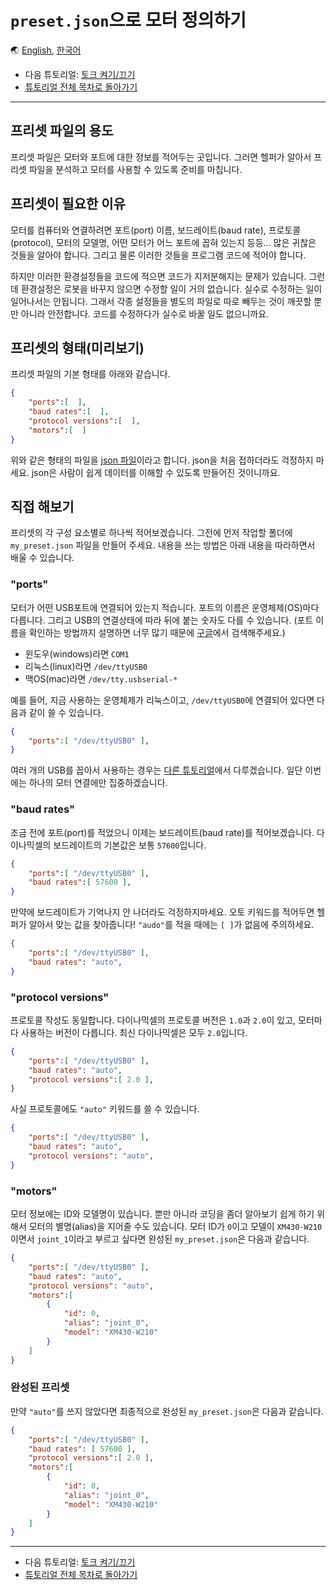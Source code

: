 # `preset.json`으로 모터 정의하기

🌏 [English](make_preset.en.md), [한국어](make_preset.kr.md)

- 다음 튜토리얼: [토크 켜기/끄기](torque.kr.md)
- [튜토리얼 전체 목차로 돌아가기](TUTORIAL.kr.md)

---

## 프리셋 파일의 용도

프리셋 파일은 모터와 포트에 대한 정보를 적어두는 곳입니다. 그러면 헬퍼가 알아서 프리셋 파일을 분석하고 모터를 사용할 수 있도록 준비를 마칩니다.

## 프리셋이 필요한 이유

모터를 컴퓨터와 연결하려면 포트(port) 이름, 보드레이트(baud rate), 프로토콜(protocol), 모터의 모델명, 어떤 모터가 어느 포트에 꼽혀 있는지 등등... 많은 귀찮은 것들을 알아야 합니다. 그리고 물론 이러한 것들을 프로그램 코드에 적어야 합니다.

하지만 이러한 환경설정들을 코드에 적으면 코드가 지저분해지는 문제가 있습니다. 그런데 환경설정은 로봇을 바꾸지 않으면 수정할 일이 거의 없습니다. 실수로 수정하는 일이 일어나서는 안됩니다. 그래서 각종 설정들을 별도의 파일로 따로 빼두는 것이 깨끗할 뿐만 아니라 안전합니다. 코드를 수정하다가 실수로 바꿀 일도 없으니까요.

## 프리셋의 형태(미리보기)

프리셋 파일의 기본 형태를 아래와 같습니다.

```json
{
    "ports":[  ],
    "baud rates":[  ],
    "protocol versions":[  ],
    "motors":[  ]
}
```

위와 같은 형태의 파일을 [json 파일](https://ko.wikipedia.org/wiki/JSON)이라고 합니다. json을 처음 접하더라도 걱정하지 마세요. json은 사람이 쉽게 데이터를 이해할 수 있도록 만들어진 것이니까요.

## 직접 해보기

프리셋의 각 구성 요소별로 하나씩 적어보겠습니다. 그전에 먼저 작업할 폴더에 `my_preset.json` 파일을 만들어 주세요. 내용을 쓰는 방법은 아래 내용을 따라하면서 배울 수 있습니다.

### "ports"

모터가 어떤 USB포트에 연결되어 있는지 적습니다. 포트의 이름은 운영체제(OS)마다 다릅니다. 그리고 USB의 연결상태에 따라 뒤에 붙는 숫자도 다를 수 있습니다. (포트 이름을 확인하는 방법까지 설명하면 너무 많기 때문에 [구글](https://www.google.com)에서 검색해주세요.)

- 윈도우(windows)라면 `COM1`
- 리눅스(linux)라면 `/dev/ttyUSB0`
- 맥OS(mac)라면 `/dev/tty.usbserial-*`

예를 들어, 지금 사용하는 운영체제가 리눅스이고, `/dev/ttyUSB0`에 연결되어 있다면 다음과 같이 쓸 수 있습니다.
<!-- common -->

```json
{
    "ports":[ "/dev/ttyUSB0" ],
}
```

여러 개의 USB를 꼽아서 사용하는 경우는 [다른 튜토리얼](multiple_ports.kr.md)에서 다루겠습니다. 일단 이번에는 하나의 모터 연결에만 집중하겠습니다.

### "baud rates"

조금 전에 포트(port)를 적었으니 이제는 보드레이트(baud rate)를 적어보겠습니다. 다이나믹셀의 보드레이트의 기본값은 보통 `57600`입니다.
<!-- common -->

```json
{
    "ports":[ "/dev/ttyUSB0" ],
    "baud rates":[ 57600 ],
}
```

만약에 보드레이트가 기억나지 안 나더라도 걱정하지마세요. 오토 키워드를 적어두면 헬퍼가 알아서 맞는 값을 찾아줍니다! `"audo"`를 적을 때에는 `[ ]`가 없음에 주의하세요.
<!-- common -->

```json
{
    "ports":[ "/dev/ttyUSB0" ],
    "baud rates": "auto",
}
```

### "protocol versions"

프로토콜 작성도 동일합니다. 다이나믹셀의 프로토콜 버전은 `1.0`과 `2.0`이 있고, 모터마다 사용하는 버전이 다릅니다. 최신 다이나믹셀은 모두 `2.0`입니다.
<!-- common -->

```json
{
    "ports":[ "/dev/ttyUSB0" ],
    "baud rates": "auto",
    "protocol versions":[ 2.0 ],
}
```

사실 프로토콜에도 `"auto"` 키워드를 쓸 수 있습니다.
<!-- common -->

```json
{
    "ports":[ "/dev/ttyUSB0" ],
    "baud rates": "auto",
    "protocol versions": "auto",
}
```

### "motors"

모터 정보에는 ID와 모델명이 있습니다. 뿐만 아니라 코딩을 좀더 알아보기 쉽게 하기 위해서 모터의 별명(alias)을 지어줄 수도 있습니다. 모터 ID가 `0`이고 모델이 `XM430-W210`이면서 `joint_1`이라고 부르고 싶다면 완성된 `my_preset.json`은 다음과 같습니다.
<!-- common -->

```json
{
    "ports":[ "/dev/ttyUSB0" ],
    "baud rates": "auto",
    "protocol versions": "auto",
    "motors":[
        {
            "id": 0,
            "alias": "joint_0",
            "model": "XM430-W210"
        }
    ]
}
```

### 완성된 프리셋

만약 `"auto"`를 쓰지 않았다면 최종적으로 완성된 `my_preset.json`은 다음과 같습니다.

```json
{
    "ports":[ "/dev/ttyUSB0" ],
    "baud rates": [ 57600 ],
    "protocol versions":[ 2.0 ],
    "motors":[
        {
            "id": 0,
            "alias": "joint_0",
            "model": "XM430-W210"
        }
    ]
}
```

---

- 다음 튜토리얼: [토크 켜기/끄기](torque.kr.md)
- [튜토리얼 전체 목차로 돌아가기](TUTORIAL.kr.md)

